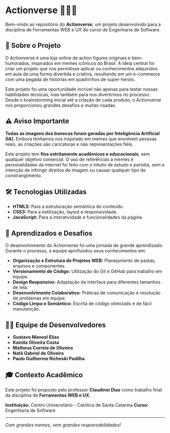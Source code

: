 # Actionverse 🦸‍♂️💥

Bem-vindo ao repositório do **Actionverse**, um projeto desenvolvido para a disciplina de Ferramentas WEB e UX do curso de Engenharia de Software.

## 🚀 Sobre o Projeto

O Actionverse é uma loja online de action figures originais e bem-humorados, inspirados em memes icônicos do Brasil. A ideia central foi criar um projeto que nos permitisse aplicar os conhecimentos adquiridos em aula de uma forma divertida e criativa, resultando em um e-commerce com uma pegada de histórias em quadrinhos de super-heróis.

Este projeto foi uma oportunidade incrível não apenas para testar nossas habilidades técnicas, mas também para nos divertirmos no processo. Desde o brainstorming inicial até a criação de cada produto, o Actionverse nos proporcionou grandes desafios e muitas risadas.

## ⚠️ Aviso Importante

**Todas as imagens dos bonecos foram geradas por Inteligência Artificial (IA).** Embora tenhamos nos inspirado em memes que envolvem pessoas reais, as criações são caricaturas e não representações fiéis.

Este projeto tem **fins estritamente acadêmicos e educacionais**, sem qualquer objetivo comercial. O uso de referências a memes e personalidades da internet foi feito com o intuito de estudo e paródia, sem a intenção de infringir direitos de imagem ou causar qualquer tipo de constrangimento.

## 🛠️ Tecnologias Utilizadas

* **HTML5:** Para a estruturação semântica do conteúdo.
* **CSS3:** Para a estilização, layout e responsividade.
* **JavaScript:** Para a interatividade e funcionalidades da página.

## 🧠 Aprendizados e Desafios

O desenvolvimento do Actionverse foi uma jornada de grande aprendizado. Durante o processo, a equipe aprofundou seus conhecimentos em:

* **Organização e Estrutura de Projetos WEB:** Planejamento de pastas, arquivos e componentes.
* **Versionamento de Código:** Utilização do Git e GitHub para trabalho em equipe.
* **Design Responsivo:** Adaptação da interface para diferentes tamanhos de tela.
* **Desenvolvimento Colaborativo:** Práticas de comunicação e resolução de problemas em equipe.
* **Código Limpo e Semântico:** Escrita de código otimizado e de fácil manutenção.

## 👨‍💻 Equipe de Desenvolvedores

* **Gustavo Manoel Elias**
* **Kamila Oliveira Costa**
* **Matheus Correia de Oliveira**
* **Natã Gabriel de Oliveira**
* **Paulo Guilherme Richeski Padilha**

## 🎓 Contexto Acadêmico

Este projeto foi proposto pelo professor **Claudinei Dias** como trabalho final da disciplina de **Ferramentas WEB e UX**.

**Instituição:** Centro Universitário - Católica de Santa Catarina
**Curso:** Engenharia de Software

---
_Com grandes memes, vem grandes responsabilidades!_
